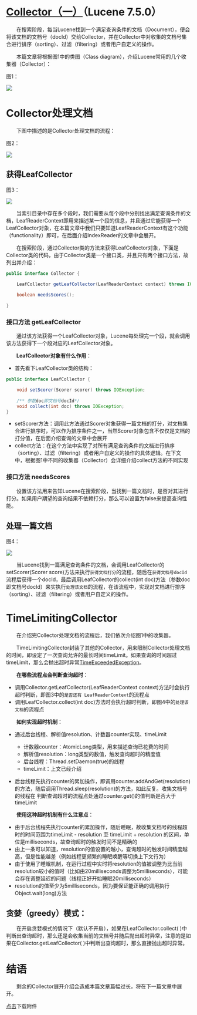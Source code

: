 # [Collector（一）](https://www.amazingkoala.com.cn/Lucene/Search/)（Lucene 7.5.0）

&emsp;&emsp;在搜索阶段，每当Lucene找到一个满足查询条件的文档（Document），便会将该文档的文档号（docId）交给Collector，并在Collector中对收集的文档号集合进行排序（sorting）、过滤（filtering）或者用户自定义的操作。

&emsp;&emsp;本篇文章将根据图1中的类图（Class diagram），介绍Lucene常用的几个收集器（Collector）：

图1：

<img src="Collector（一）-image/1.png">

# Collector处理文档

&emsp;&emsp;下图中描述的是Collector处理文档的流程：

图2：

<img src="Collector（一）-image/2.png">

## 获得LeafCollector

图3：

<img src="Collector（一）-image/3.png">

&emsp;&emsp;当索引目录中存在多个段时，我们需要从每个段中分别找出满足查询条件的文档，LeafReaderContext即用来描述某一个段的信息，并且通过它能获得一个LeafCollector对象，在本篇文章中我们只要知道LeafReaderContext有这个功能（functionality）即可，在后面介绍IndexReader的文章中会展开。

&emsp;&emsp;在搜索阶段，通过Collector类的方法来获得LeafCollector对象，下面是Collector类的代码，由于Collector类是一个接口类，并且只有两个接口方法，故列出并介绍：

```java
public interface Collector {

    LeafCollector getLeafCollector(LeafReaderContext context) throws IOException;
  
    boolean needsScores();
    
}
```

### 接口方法 getLeafCollector

&emsp;&emsp;通过该方法获得一个LeafCollector对象，Lucene每处理完一个段，就会调用该方法获得下一个段对应的LeafCollector对象。

&emsp;&emsp;**LeafCollector对象有什么作用**：

- 首先看下LeafCollector类的结构：

```java
public interface LeafCollector {

    void setScorer(Scorer scorer) throws IOException;
 
    /** 参数doc即文档号docId*/
    void collect(int doc) throws IOException;
}
```

- setScorer方法：调用此方法通过Scorer对象获得一篇文档的打分，对文档集合进行排序时，可以作为排序条件之一，当然Scorer对象包含不仅仅是文档的打分值，在后面介绍查询的文章中会展开
- collect方法：在这个方法中实现了对所有满足查询条件的文档进行排序（sorting）、过滤（filtering）或者用户自定义的操作的具体逻辑。在下文中，根据图1中不同的收集器（Collector）会详细介绍collect方法的不同实现

### 接口方法 needsScores

&emsp;&emsp;设置该方法用来告知Lucene在搜索阶段，当找到一篇文档时，是否对其进行打分。如果用户期望的查询结果不依赖打分，那么可以设置为false来提高查询性能。

## 处理一篇文档

图4：

<img src="Collector（一）-image/4.png">

&emsp;&emsp;当Lucene找到一篇满足查询条件的文档，会调用LeafCollector的setScorer(Scorer score)方法来执行`获得文档打分`的流程，随后在`获得文档号docId`流程后获得一个docId，最后调用LeafCollector的collect(int doc)方法（参数doc即文档号docId）来实执行`处理该文档`的流程，在该流程中，实现对文档进行排序（sorting）、过滤（filtering）或者用户自定义的操作。

# TimeLimitingCollector

&emsp;&emsp;在介绍完Collector处理文档的流程后，我们依次介绍图1中的收集器。

&emsp;&emsp;TimeLimitingCollector封装了其他的Collector，用来限制Collector处理文档的时间，即设定了一次查询允许的最长时间timeLimit。如果查询的时间超过timeLimit，那么会抛出超时异常[TimeExceededException](https://github.com/LuXugang/Lucene-7.5.0/blob/master/solr-7.5.0/lucene/core/src/java/org/apache/lucene/search/TimeLimitingCollector.java)。

&emsp;&emsp;**在哪些流程点会判断查询超时**：

- 调用Collector.getLeafCollector(LeafReaderContext context)方法时会执行超时判断，即图3中的`是否还有
LeafReaderContext`的流程点
- 调用LeafCollector.collect(int doc)方法时会执行超时判断，即图4中的`处理该文档`的流程点


&emsp;&emsp;**如何实现超时机制**：

- 通过后台线程、解析值resolution、计数器counter实现、timeLimit
  - 计数器counter：AtomicLong类型，用来描述查询已花费的时间
  - 解析值resolution：long类型的数值，触发查询超时的精度值
  - 后台线程：Thread.setDaemon(true)的线程
  - timeLimit：上文已经介绍
  
- 后台线程先执行counter的累加操作，即调用counter.addAndGet(resolution)的方法，随后调用Thread.sleep(resolution)的方法，如此反复。收集文档号的线程在 判断查询超时的流程点处通过counter.get()的值判断是否大于timeLimit

&emsp;&emsp;**使用这种超时机制有什么注意点**：

- 由于后台线程先执行counter的累加操作，随后睡眠，故收集文档号的线程超时的时间范围为timeLimit - resolution 至 timeLimit + resolution 的区间，单位是milliseconds，故查询超时的触发时间不是精确的
- 由上一条可以知道，resolution的值设置的越小，查询超时的触发时间精度越高，但是性能越差（例如线程更频繁的睡眠唤醒等切换上下文行为）
- 由于使用了睡眠机制，在运行过程中实时将resolution的值被调整为比当前resolution较小的值时（比如由20milliseconds调整为5milliseconds），可能会存在调整延迟的问题（线程正好开始睡眠20milliseconds）
- resolution的值至少为5milliseconds，因为要保证能正确的调用执行Object.wait(long)方法

## 贪婪（greedy）模式：

&emsp;&emsp;在开启贪婪模式的情况下（默认不开启），如果在LeafCollector.collect( )中判断出查询超时，那么还是会收集当前的文档号并随后抛出超时异常，注意的是如果在Collector.getLeafCollector( )中判断出查询超时，那么直接抛出超时异常。

# 结语

&emsp;&emsp;剩余的Collector展开介绍会造成本篇文章篇幅过长，将在下一篇文章中展开。

[点击](http://www.amazingkoala.com.cn/attachment/Lucene/Search/Collector/Collector（一）/Collector（一）.zip)下载附件



